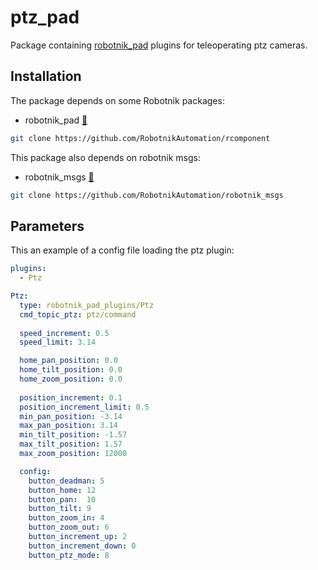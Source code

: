 # ptz_pad

Package containing [robotnik_pad](http://www.github.com/RobotnikAutomation/robotnik_pad) plugins for teleoperating ptz cameras.

## Installation

The package depends on some Robotnik packages:

- robotnik_pad [🔗](https://github.com/RobotnikAutomation/robotnik_pad/)
```bash
git clone https://github.com/RobotnikAutomation/rcomponent
```

This package also depends on robotnik msgs:

- robotnik_msgs [🔗](https://github.com/RobotnikAutomation/robotnik_msgs)
```bash
git clone https://github.com/RobotnikAutomation/robotnik_msgs
```

## Parameters

This an example of a config file loading the ptz plugin:

```yaml
plugins:
  - Ptz

Ptz:
  type: robotnik_pad_plugins/Ptz
  cmd_topic_ptz: ptz/command
  
  speed_increment: 0.5
  speed_limit: 3.14

  home_pan_position: 0.0
  home_tilt_position: 0.0
  home_zoom_position: 0.0
  
  position_increment: 0.1
  position_increment_limit: 0.5
  min_pan_position: -3.14
  max_pan_position: 3.14
  min_tilt_position: -1.57
  max_tilt_position: 1.57
  max_zoom_position: 12000

  config:
    button_deadman: 5
    button_home: 12
    button_pan:  10
    button_tilt: 9
    button_zoom_in: 4 
    button_zoom_out: 6
    button_increment_up: 2 
    button_increment_down: 0
    button_ptz_mode: 8
```

